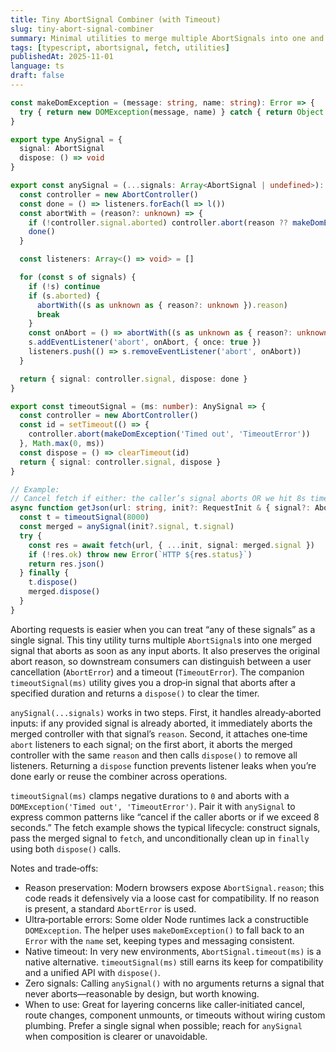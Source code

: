 ```yaml
---
title: Tiny AbortSignal Combiner (with Timeout)
slug: tiny-abort-signal-combiner
summary: Minimal utilities to merge multiple AbortSignals into one and add a timeout, preserving the original abort reason and avoiding leaks.
tags: [typescript, abortsignal, fetch, utilities]
publishedAt: 2025-11-01
language: ts
draft: false
---
```


```ts
const makeDomException = (message: string, name: string): Error => {
  try { return new DOMException(message, name) } catch { return Object.assign(new Error(message), { name }) }
}

export type AnySignal = {
  signal: AbortSignal
  dispose: () => void
}

export const anySignal = (...signals: Array<AbortSignal | undefined>): AnySignal => {
  const controller = new AbortController()
  const done = () => listeners.forEach(l => l())
  const abortWith = (reason?: unknown) => {
    if (!controller.signal.aborted) controller.abort(reason ?? makeDomException('Aborted', 'AbortError'))
    done()
  }

  const listeners: Array<() => void> = []

  for (const s of signals) {
    if (!s) continue
    if (s.aborted) {
      abortWith((s as unknown as { reason?: unknown }).reason)
      break
    }
    const onAbort = () => abortWith((s as unknown as { reason?: unknown }).reason)
    s.addEventListener('abort', onAbort, { once: true })
    listeners.push(() => s.removeEventListener('abort', onAbort))
  }

  return { signal: controller.signal, dispose: done }
}

export const timeoutSignal = (ms: number): AnySignal => {
  const controller = new AbortController()
  const id = setTimeout(() => {
    controller.abort(makeDomException('Timed out', 'TimeoutError'))
  }, Math.max(0, ms))
  const dispose = () => clearTimeout(id)
  return { signal: controller.signal, dispose }
}

// Example:
// Cancel fetch if either: the caller’s signal aborts OR we hit 8s timeout.
async function getJson(url: string, init?: RequestInit & { signal?: AbortSignal }) {
  const t = timeoutSignal(8000)
  const merged = anySignal(init?.signal, t.signal)
  try {
    const res = await fetch(url, { ...init, signal: merged.signal })
    if (!res.ok) throw new Error(`HTTP ${res.status}`)
    return res.json()
  } finally {
    t.dispose()
    merged.dispose()
  }
}
```

Aborting requests is easier when you can treat “any of these signals” as a single signal. This tiny utility turns multiple `AbortSignal`s into one merged signal that aborts as soon as any input aborts. It also preserves the original abort reason, so downstream consumers can distinguish between a user cancellation (`AbortError`) and a timeout (`TimeoutError`). The companion `timeoutSignal(ms)` utility gives you a drop‑in signal that aborts after a specified duration and returns a `dispose()` to clear the timer.

`anySignal(...signals)` works in two steps. First, it handles already‑aborted inputs: if any provided signal is already aborted, it immediately aborts the merged controller with that signal’s `reason`. Second, it attaches one‑time `abort` listeners to each signal; on the first abort, it aborts the merged controller with the same `reason` and then calls `dispose()` to remove all listeners. Returning a `dispose` function prevents listener leaks when you’re done early or reuse the combiner across operations.

`timeoutSignal(ms)` clamps negative durations to `0` and aborts with a `DOMException('Timed out', 'TimeoutError')`. Pair it with `anySignal` to express common patterns like “cancel if the caller aborts or if we exceed 8 seconds.” The fetch example shows the typical lifecycle: construct signals, pass the merged signal to `fetch`, and unconditionally clean up in `finally` using both `dispose()` calls.

Notes and trade‑offs:
- Reason preservation: Modern browsers expose `AbortSignal.reason`; this code reads it defensively via a loose cast for compatibility. If no reason is present, a standard `AbortError` is used.
- Ultra‑portable errors: Some older Node runtimes lack a constructible `DOMException`. The helper uses `makeDomException()` to fall back to an `Error` with the `name` set, keeping types and messaging consistent.
- Native timeout: In very new environments, `AbortSignal.timeout(ms)` is a native alternative. `timeoutSignal(ms)` still earns its keep for compatibility and a unified API with `dispose()`.
- Zero signals: Calling `anySignal()` with no arguments returns a signal that never aborts—reasonable by design, but worth knowing.
- When to use: Great for layering concerns like caller‑initiated cancel, route changes, component unmounts, or timeouts without wiring custom plumbing. Prefer a single signal when possible; reach for `anySignal` when composition is clearer or unavoidable.
